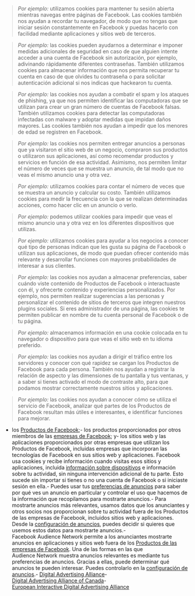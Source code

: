 
> *Por ejemplo:* utilizamos cookies para mantener tu sesión abierta mientras navegas entre páginas de Facebook. Las cookies también nos ayudan a recordar tu navegador, de modo que no tengas que iniciar sesión constantemente en Facebook y puedas hacerlo con facilidad mediante aplicaciones y sitios web de terceros.

> *Por ejemplo:* las cookies pueden ayudarnos a determinar e imponer medidas adicionales de seguridad en caso de que alguien intente acceder a una cuenta de Facebook sin autorización, por ejemplo, adivinando rápidamente diferentes contraseñas. También utilizamos cookies para almacenar información que nos permita recuperar tu cuenta en caso de que olvides tu contraseña o para solicitar autenticación adicional si nos indicas que hackearon tu cuenta.

> *Por ejemplo:* las cookies nos ayudan a combatir el spam y los ataques de phishing, ya que nos permiten identificar las computadoras que se utilizan para crear un gran número de cuentas de Facebook falsas. También utilizamos cookies para detectar las computadoras infectadas con malware y adoptar medidas que impidan daños mayores. Las cookies también nos ayudan a impedir que los menores de edad se registren en Facebook.

> *Por ejemplo:* las cookies nos permiten entregar anuncios a personas que ya visitaron el sitio web de un negocio, compraron sus productos o utilizaron sus aplicaciones, así como recomendar productos y servicios en función de esa actividad. Asimismo, nos permiten limitar el número de veces que se muestra un anuncio, de tal modo que no veas el mismo anuncio una y otra vez.

> *Por ejemplo:* utilizamos cookies para contar el número de veces que se muestra un anuncio y calcular su costo. También utilizamos cookies para medir la frecuencia con la que se realizan determinadas acciones, como hacer clic en un anuncio o verlo.

> *Por ejemplo:* podemos utilizar cookies para impedir que veas el mismo anuncio una y otra vez en los diferentes dispositivos que utilizas.

> *Por ejemplo:* utilizamos cookies para ayudar a los negocios a conocer qué tipo de personas indican que les gusta su página de Facebook o utilizan sus aplicaciones, de modo que puedan ofrecer contenido más relevante y desarrollar funciones con mayores probabilidades de interesar a sus clientes.

> *Por ejemplo:* las cookies nos ayudan a almacenar preferencias, saber cuándo viste contenido de Productos de Facebook o interactuaste con él, y ofrecerte contenido y experiencias personalizados. Por ejemplo, nos permiten realizar sugerencias a las personas y personalizar el contenido de sitios de terceros que integren nuestros plugins sociales. Si eres administrador de una página, las cookies te permiten publicar en nombre de tu cuenta personal de Facebook o de tu página.

> *Por ejemplo:* almacenamos información en una cookie colocada en tu navegador o dispositivo para que veas el sitio web en tu idioma preferido.

> *Por ejemplo:* las cookies nos ayudan a dirigir el tráfico entre los servidores y conocer con qué rapidez se cargan los Productos de Facebook para cada persona. También nos ayudan a registrar la relación de aspecto y las dimensiones de tu pantalla y tus ventanas, y a saber si tienes activado el modo de contraste alto, para que podamos mostrar correctamente nuestros sitios y aplicaciones.

> *Por ejemplo:* las cookies nos ayudan a conocer cómo se utiliza el servicio de Facebook, analizar qué partes de los Productos de Facebook resultan más útiles e interesantes, e identificar funciones para mejorar.
- los [Productos de Facebook](https://www.facebook.com/help/1561485474074139?ref=cookies);- los productos proporcionados por otros miembros de las [empresas de Facebook](https://www.facebook.com/help/111814505650678?ref=cookies); y- los sitios web y las aplicaciones proporcionados por otras empresas que utilizan los Productos de Facebook, incluidas empresas que incorporan las tecnologías de Facebook en sus sitios web y aplicaciones. Facebook usa cookies y recibe información cuando visitas esos sitios y aplicaciones, incluida [información sobre dispositivos](#) e información sobre tu actividad, sin ninguna intervención adicional de tu parte. Esto sucede sin importar si tienes o no una cuenta de Facebook o si iniciaste sesión en ella.- Puedes usar tus [preferencias de anuncios](https://www.facebook.com/ads/preferences/edit/) para saber por qué ves un anuncio en particular y controlar el uso que hacemos de la información que recopilamos para mostrarte anuncios.- Para mostrarte anuncios más relevantes, usamos datos que los anunciantes y otros socios nos proporcionan sobre tu actividad fuera de los Productos de las empresas de Facebook, incluidos sitios web y aplicaciones. Desde la [configuración de anuncios](https://www.facebook.com/ads/settings), puedes decidir si quieres que usemos estos datos para mostrarte anuncios.- Facebook Audience Network permite a los anunciantes mostrarte anuncios en aplicaciones y sitios web fuera de los [Productos de las empresas de Facebook](#). Una de las formas en las que Audience Network muestra anuncios relevantes es mediante tus preferencias de anuncios. Gracias a ellas, puede determinar qué anuncios te pueden interesar. Puedes controlarlo en la [configuración de anuncios](https://www.facebook.com/ads/settings).- [Digital Advertising Alliance]()- [Digital Advertising Alliance of Canada]()- [European Interactive Digital Advertising Alliance]()